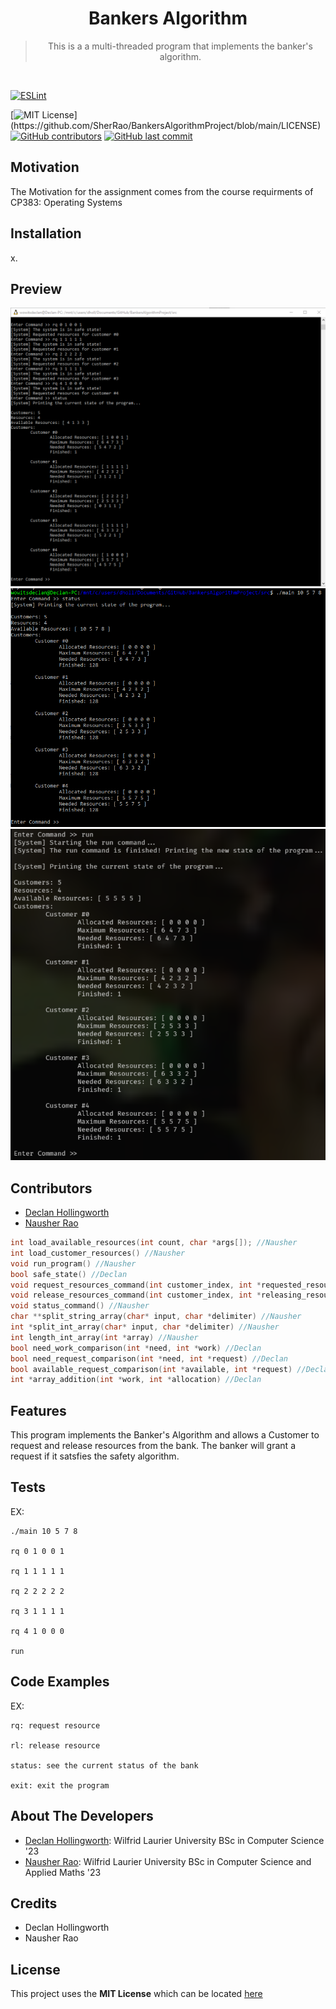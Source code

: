 <h1 align="center"> 
  Bankers Algorithm
</h1>

<blockquote align="center">
  This is a a multi-threaded program that implements the banker's algorithm.
</blockquote>

<br/>

[![ESLint](https://github.com/SherRao/CP-317/actions/workflows/eslint.yml/badge.svg)](https://github.com/SherRao/BankersAlgorithmProject/actions/workflows/eslint.yml)

[![MIT License](https://img.shields.io/apm/l/atomic-design-ui.svg?)](https://github.com/SherRao/BankersAlgorithmProject/blob/main/LICENSE)
[![GitHub contributors](https://img.shields.io/github/contributors/SherRao/BankersAlgorithmProject.svg?style=flat)](https://github.com/SherRao/BankersAlgorithmProject/graphs/contributors)
[![GitHub last commit](https://img.shields.io/github/last-commit/SherRao/BankersAlgorithmProject.svg?style=flat)](https://github.com/SherRao/BankersAlgorithmProject/commits/main)

## Motivation
The Motivation for the assignment comes from the course requirments of CP383: Operating Systems

## Installation
x.

## Preview 
![rqCommand](/src/Pictures/rqCommand.png)
![statusCommand](/src/Pictures/StatusCommand.png)
![rlCommand](/src/Pictures/runCommand.png)

## Contributors
- [Declan Hollingworth](https://github.com/wowitsdeclan)<br/>
- [Nausher Rao](https://www.github.com/sherrao)<br/>

```c
int load_available_resources(int count, char *args[]); //Nausher
int load_customer_resources() //Nausher
void run_program() //Nausher
bool safe_state() //Declan
void request_resources_command(int customer_index, int *requested_resources) //Nausher
void release_resources_command(int customer_index, int *releasing_resources) //Nausher
void status_command() //Nausher
char **split_string_array(char* input, char *delimiter) //Nausher
int *split_int_array(char* input, char *delimiter) //Nausher
int length_int_array(int *array) //Nausher
bool need_work_comparison(int *need, int *work) //Declan
bool need_request_comparison(int *need, int *request) //Declan
bool available_request_comparison(int *available, int *request) //Declan
int *array_addition(int *work, int *allocation) //Declan
```

## Features
This program implements the Banker's Algorithm and allows a Customer to request and release resources from the bank. The banker will grant a request if it satsfies the safety algorithm.

## Tests
EX: 
    
    ./main 10 5 7 8

    rq 0 1 0 0 1

    rq 1 1 1 1 1

    rq 2 2 2 2 2

    rq 3 1 1 1 1

    rq 4 1 0 0 0

    run

## Code Examples
EX: 
    
    rq: request resource

    rl: release resource

    status: see the current status of the bank

    exit: exit the program

## About The Developers 
- [Declan Hollingworth](https://github.com/wowitsdeclan): Wilfrid Laurier University BSc in Computer Science '23<br/>
- [Nausher Rao](https://www.github.com/sherrao): Wilfrid Laurier University BSc in Computer Science and Applied Maths '23<br/>

## Credits
- Declan Hollingworth
- Nausher Rao

## License
This project uses the **MIT License** which can be located [here](https://github.com/SherRao/BankersAlgorithmProject/blob/main/LICENSE)
